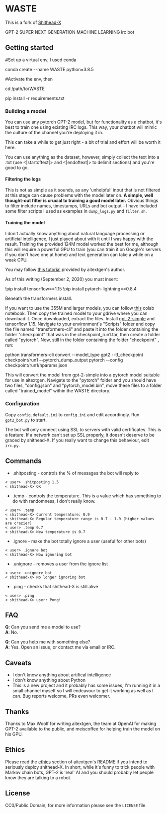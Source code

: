 # WASTE

This is a fork of [Shithead-X](https://github.com/albino/shithead-X)

GPT-2 SUPER NEXT GENERATION MACHINE LEARNING irc bot

## Getting started

#Set up a virtual env, I used conda

conda create --name WASTE python=3.8.5 

#Activate the env, then

cd /path/to/WASTE

pip install -r requirements.txt

### Building a model

You can use any pytorch GPT-2 model, but for functionality as a chatbot, it's best to train one using existing IRC logs. This way, your chatbot will mimic the culture of the channel you're deploying it in.

This can take a while to get just right - a bit of trial and effort will be worth it here.

You can use anything as the dataset, however, simply collect the text into a .txt (use <|startoftext|> and <|endoftext|> to delimit sections) and you're good to go.

#### Filtering the logs

This is not as simple as it sounds, as any 'unhelpful' input that is not filtered at this stage can cause problems with the model later on. **A simple, well thought-out filter is crucial to training a good model later.** Obvious things to filter include names, timestamps, URLs and bot output - I have included some filter scripts I used as examples in `dump_logs.py` and `filter.sh`.

#### Training the model

I don't actually know anything about natural language processing or artificial intelligence, I just played about with it until I was happy with the result. Training the provided 124M model worked the best for me, although this will require a powerful GPU to train (you can train it on Google's servers if you don't have one at home) and text generation can take a while on a weak CPU.

You may follow [this tutorial](https://colab.research.google.com/drive/15qBZx5y9rdaQSyWpsreMDnTiZ5IlN0zD?usp=sharing) provided by aitextgen's author.

As of this writing (September 2, 2020) you must insert:

!pip install tensorflow==1.15
!pip install pytorch-lightning==0.8.4

Beneath the transformers install.

If you want to use the 355M and larger models, you can follow [this](https://colab.research.google.com/drive/1VLG8e7YSEwypxU-noRNhsv5dW4NfTGce) colab notebook. Then copy the trained model to your gdrive where you can download it. Once downloaded, extract the files. Install [gpt-2-simple](https://github.com/minimaxir/gpt-2-simple) and tensorflow 1.15. Navigate to your environment's "Scripts" folder and copy the file named "transformers-cli" and paste it into the folder containing the folder "checkpoint" that was in the checkpoint_run1.tar, then create a folder called "pytorch". Now, still in the folder containing the folder "checkpoint"
, run:

python transformers-cli convert --model_type gpt2 --tf_checkpoint checkpoint/run1 --pytorch_dump_output pytorch --config checkpoint/run1/hparams.json

This will convert the model from gpt-2-simple into a pytorch model suitable for use in aitextgen. Navigate to the "pytorch" folder and you should have two files, "config.json" and "pytorch_model.bin", move these files to a folder called "trained_model" within the WASTE directory. 

### Configuration

Copy `config.default.ini` to `config.ini` and edit accordingly. Run `gpt2_bot.py` to start.

The bot will only connect using SSL to servers with valid certificates. This is a feature. If a network can't set up SSL properly, it doesn't deserve to be graced by shithead-X. If you really want to change this behaviour, edit `irc.py`.

## Commands

* .shitposting - controls the % of messages the bot will reply to
```
< user> .shitposting 1.5
< shithead-X> OK
```

* .temp - controls the temperature. This is a value which has something to do with randomness, I don't really know.
```
< user> .temp
< shithead-X> Current temperature: 0.9
< shithead-X> Regular temperature range is 0.7 - 1.0 (higher values are crazier)
< user> .temp 0.7
< shithead-X> New temperature is 0.7
```

* .ignore - make the bot totally ignore a user (useful for other bots)
```
< user> .ignore bot
< shithead-X> Now ignoring bot
```

* .unignore - removes a user from the ignore list
```
< user> .unignore bot
< shithead-X> No longer ignoring bot
```

* .ping - checks that shithead-X is still alive
```
< user> .ping
< shithead-X> user: Pong!
```

## FAQ

**Q**: Can you send me a model to use?    
**A**: No.

**Q**: Can you help me with something else?    
**A**: Yes. Open an issue, or contact me via email or IRC.

## Caveats

* I don't know anything about artifical intelligence  
* I don't know anything about Python  
* This is a new project and it probably has some issues, I'm running it in a small channel myself so I will endeavour to get it working as well as I can. Bug reports welcome, PRs even welcomer.

## Thanks

Thanks to Max Woolf for writing aitextgen, the team at OpenAI for making GPT-2 available to the public, and meiscoffee for helping train the model on his GPU.

## Ethics

Please read the [ethics](https://github.com/minimaxir/aitextgen#ethics) section of aitextgen's README if you intend to seriously deploy shithead-X. In short, while it's funny to trick people with Markov chain bots, GPT-2 is 'real' AI and you should probably let people know they are talking to a robot.

## License

CC0/Public Domain; for more information please see the `LICENSE` file.
